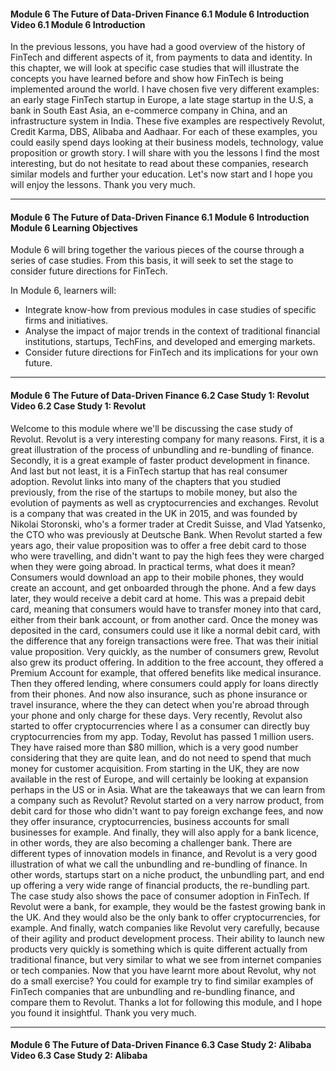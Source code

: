 #### Module 6 The Future of Data-Driven Finance   6.1 Module 6 Introduction   Video 6.1 Module 6 Introduction


In the previous lessons,
you have had a good overview
of the history of FinTech
and different aspects of it,
from payments to data and identity.
In this chapter,
we will look at specific case studies
that will illustrate the concepts you have learned before
and show how FinTech
is being implemented around the world.
I have chosen five very different examples:
an early stage FinTech startup in Europe,
a late stage startup in the U.S,
a bank in South East Asia,
an e-commerce company in China,
and an infrastructure system in India.
These five examples are respectively
Revolut, Credit Karma, DBS, Alibaba and Aadhaar.
For each of these examples,
you could easily spend days looking at
their business models,
technology, value proposition or growth story.
I will share with you the lessons
I find the most interesting,
but do not hesitate to read about these companies,
research similar models
and further your education.
Let's now start
and I hope you will enjoy the lessons.
Thank you very much.

---

#### Module 6 The Future of Data-Driven Finance   6.1 Module 6 Introduction   Module 6 Learning Objectives

Module 6 will bring together the various pieces of the course through a series of case studies. From this basis, it will seek to set the stage to consider future directions for FinTech.

In Module 6, learners will:

* Integrate know-how from previous modules in case studies of specific firms and initiatives.
* Analyse the impact of major trends in the context of traditional financial institutions, startups, TechFins, and developed and emerging markets.
* Consider future directions for FinTech and its implications for your own future.    

---

#### Module 6 The Future of Data-Driven Finance   6.2 Case Study 1: Revolut   Video 6.2 Case Study 1: Revolut


Welcome to this module where we'll be discussing
the case study of Revolut.
Revolut is a very interesting company
for many reasons.
First, it is a great illustration of the process
of unbundling and re-bundling of finance.
Secondly, it is a great example of
faster product development in finance.
And last but not least,
it is a FinTech startup
that has real consumer adoption.
Revolut links into many of the chapters
that you studied previously,
from the rise of the startups
to mobile money,
but also the evolution of payments
as well as cryptocurrencies and exchanges.
Revolut is a company
that was created in the UK in 2015,
and was founded by Nikolai Storonski,
who's a former trader at Credit Suisse,
and Vlad Yatsenko,
the CTO who was previously at Deutsche Bank.
When Revolut started a few years ago,
their value proposition was
to offer a free debit card
to those who were travelling,
and didn't want to pay the high fees
they were charged when they were going abroad.
In practical terms, what does it mean?
Consumers would download an app
to their mobile phones,
they would create an account,
and get onboarded through the phone.
And a few days later,
they would receive a debit card at home.
This was a prepaid debit card,
meaning that consumers would have to
transfer money into that card,
either from their bank account,
or from another card.
Once the money was deposited in the card,
consumers could use it
like a normal debit card,
with the difference that
any foreign transactions were free.
That was their initial value proposition.
Very quickly,
as the number of consumers grew,
Revolut also grew its product offering.
In addition to the free account,
they offered a Premium Account
for example, that offered benefits
like medical insurance.
Then they offered lending,
where consumers could apply for loans
directly from their phones.
And now also insurance,
such as phone insurance
or travel insurance,
where the they can detect when you're abroad
through your phone
and only charge for these days.
Very recently,
Revolut also started to offer cryptocurrencies
where I as a consumer can
directly buy cryptocurrencies from my app.
Today, Revolut has passed 1 million users.
They have raised more than $80 million,
which is a very good number considering
that they are quite lean,
and do not need to spend that much money
for customer acquisition.
From starting in the UK,
they are now available
in the rest of Europe,
and will certainly be looking at expansion
perhaps in the US or in Asia.
What are the takeaways
that we can learn from a company such as Revolut?
Revolut started on a very narrow product,
from debit card for those who didn't want to pay
foreign exchange fees,
and now they offer
insurance, cryptocurrencies, business accounts
for small businesses for example.
And finally, they will also apply for a bank licence,
in other words,
they are also becoming a challenger bank.
There are different types of
innovation models in finance,
and Revolut is a very good illustration
of what we call the unbundling
and re-bundling of finance.
In other words,
startups start on a niche product,
the unbundling part,
and end up offering
a very wide range of financial products,
the re-bundling part.
The case study also shows
the pace of consumer adoption in FinTech.
If Revolut were a bank, for example,
they would be the fastest growing bank in the UK.
And they would also be the only bank
to offer cryptocurrencies, for example.
And finally,
watch companies like Revolut very carefully,
because of their agility
and product development process.
Their ability to launch new products very quickly
is something which is quite different
actually from traditional finance,
but very similar to what we see from
internet companies or tech companies.
Now that you have learnt more about Revolut,
why not do a small exercise?
You could for example try to find similar examples
of FinTech companies that are unbundling
and re-bundling finance,
and compare them to Revolut.
Thanks a lot for following this module,
and I hope you found it insightful.
Thank you very much.

---

#### Module 6 The Future of Data-Driven Finance   6.3 Case Study 2: Alibaba   Video 6.3 Case Study 2: Alibaba